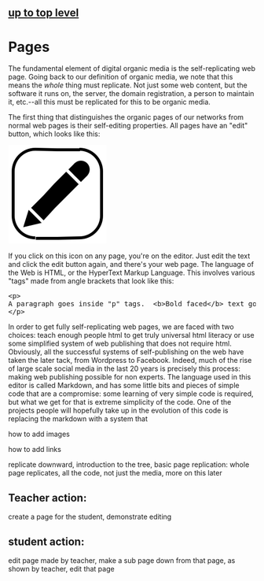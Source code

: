 ## [up to top level](../)


# Pages

The fundamental element of digital organic media is the self-replicating web page.  Going back to our definition of organic media, we note that this means the *whole* thing must replicate.  Not just some web content, but the software it runs on, the server, the domain registration, a person to maintain it, etc.--all this must be replicated for this to be organic media.  

The first thing that distinguishes the organic pages of our networks from normal web pages is their self-editing properties.  All pages have an "edit" button, which looks like this:

![](iconsymbols/editor.svg)

If you click on this icon on any page, you're on the editor.  Just edit the text and click the edit button again, and there's your web page.  The language of the Web is HTML, or the HyperText Markup Language.  This involves various "tags" made from angle brackets that look like this:

<pre>
&ltp&gt
A paragraph goes inside "p" tags.  &ltb&gtBold faced&lt/b&gt text goes in a "b" tag.
&lt/p&gt
</pre>

In order to get fully self-replicating web pages, we are faced with two choices: teach enough people html to get truly universal html literacy or use some simplified system of web publishing that does not require html.  Obviously, all the successful systems of self-publishing on the web have taken the later tack, from Wordpress to Facebook.  Indeed, much of the rise of large scale social media in the last 20 years is precisely this process: making web publishing possible for non experts.  The language used in this editor is called Markdown, and has some little bits and pieces of simple code that are a compromise: some learning of very simple code is required, but what we get for that is extreme simplicity of the code.   One of the projects people will hopefully take up in the evolution of this code is replacing the markdown with a system that 

how to add images

how to add links 

replicate downward, introduction to the tree, basic page replication: whole page replicates, all the code, not just the media, more on this later

## Teacher action:

create a page for the student, demonstrate editing

## student action:

edit page made by teacher, make a sub page down from that page, as shown by teacher, edit that page












